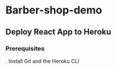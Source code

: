# Barber-shop-demo
## Deploy React App to Heroku
### Prerequisites
. Install Git and the Heroku CLI
